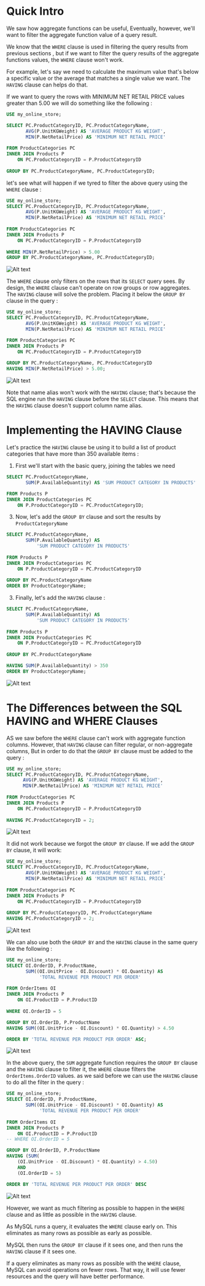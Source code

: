 # Quick Intro 

We saw how aggregate functions can be useful, Eventually, however, we'll want to filter the aggregate function value of a query result. 

We know that the `WHERE` clause is used in filtering the query results from previous sections , but if we want to filter the query results of the aggregate functions values, the `WHERE` clause won't work.

For example, let's say we need to calculate the maximum value that's below a specific value or the average that matches a single value we want. The `HAVING` clause can helps do that. 

If we want to query the rows with MINIMUM NET RETAIL PRICE values greater than 5.00 we will do something like the following : 


```SQL
USE my_online_store;

SELECT PC.ProductCategoryID, PC.ProductCategoryName,
	   AVG(P.UnitKGWeight) AS 'AVERAGE PRODUCT KG WEIGHT',
	   MIN(P.NetRetailPrice) AS 'MINIMUM NET RETAIL PRICE'
	   
FROM ProductCategories PC 
INNER JOIN Products P 
	ON PC.ProductCategoryID = P.ProductCategoryID
	
GROUP BY PC.ProductCategoryName, PC.ProductCategoryID;
```


let's see what will happen if we tyred to filter the above query using the `WHERE` clause :

```SQL
USE my_online_store;
SELECT PC.ProductCategoryID, PC.ProductCategoryName,
	   AVG(P.UnitKGWeight) AS 'AVERAGE PRODUCT KG WEIGHT',
	   MIN(P.NetRetailPrice) AS 'MINIMUM NET RETAIL PRICE'
	   
FROM ProductCategories PC 
INNER JOIN Products P 
	ON PC.ProductCategoryID = P.ProductCategoryID
	
WHERE MIN(P.NetRetailPrice) > 5.00
GROUP BY PC.ProductCategoryName, PC.ProductCategoryID;
```

![Alt text](Images/where%20clause%20error.png)

The `WHERE` clause only filters on the rows that its `SELECT` query sees. By design, the `WHERE` clause can't operate on row groups or row aggregates. The `HAVING` clause will solve the problem. Placing it below the `GROUP BY` clause in the query :

```SQL
USE my_online_store;
SELECT PC.ProductCategoryID, PC.ProductCategoryName,
	   AVG(P.UnitKGWeight) AS 'AVERAGE PRODUCT KG WEIGHT',
	   MIN(P.NetRetailPrice) AS 'MINIMUM NET RETAIL PRICE'

FROM ProductCategories PC 
INNER JOIN Products P 
	ON PC.ProductCategoryID = P.ProductCategoryID
	
GROUP BY PC.ProductCategoryName, PC.ProductCategoryID
HAVING MIN(P.NetRetailPrice) > 5.00;
```

![Alt text](Images/having%20clause.png)

Note that name alias won't work with the `HAVING` clause; that's because the SQL engine run the `HAVING` clause before the `SELECT` clause. This means that the `HAVING` clause doesn't support column name alias.

# Implementing the HAVING Clause

Let's practice the `HAVING` clause be using it to build a list of product categories that have more than 350 available items :

1. First we'll start with the basic query, joining the tables we need

```SQL
SELECT PC.ProductCategoryName,
	   SUM(P.AvailableQuantity) AS 'SUM PRODUCT CATEGORY IN PRODUCTS'

FROM Products P 
INNER JOIN ProductCategories PC 
	ON P.ProductCategoryID = PC.ProductCategoryID;
```

3. Now, let's add the `GROUP BY` clause and sort the results by `ProductCategoryName`

```SQL
SELECT PC.ProductCategoryName,
	   SUM(P.AvailableQuantity) AS 
		   'SUM PRODUCT CATEGORY IN PRODUCTS'
	   
FROM Products P 
INNER JOIN ProductCategories PC 
	ON P.ProductCategoryID = PC.ProductCategoryID
	
GROUP BY PC.ProductCategoryName
ORDER BY ProductCategoryName;
```

3. Finally, let's add the `HAVING` clause :

```SQL
SELECT PC.ProductCategoryName,
	   SUM(P.AvailableQuantity) AS 
		   'SUM PRODUCT CATEGORY IN PRODUCTS'
	   
FROM Products P 
INNER JOIN ProductCategories PC 
	ON P.ProductCategoryID = PC.ProductCategoryID
	
GROUP BY PC.ProductCategoryName

HAVING SUM(P.AvailableQuantity) > 350
ORDER BY ProductCategoryName;
```

![Alt text](Images/filtering%20more%20than%20350.png)

# The Differences between the SQL HAVING and WHERE Clauses

AS we saw before the `WHERE` clause can't work with aggregate function columns. However, that `HAVING` clause can filter regular, or non-aggregate columns, But in order to do that the `GROUP BY` clause must be added to the query :

```SQL
USE my_online_store;
SELECT PC.ProductCategoryID, PC.ProductCategoryName,
	  AVG(P.UnitKGWeight) AS 'AVERAGE PRODUCT KG WEIGHT',
	  MIN(P.NetRetailPrice) AS 'MINIMUM NET RETAIL PRICE'
	  
FROM ProductCategories PC 
INNER JOIN Products P 
	ON PC.ProductCategoryID = P.ProductCategoryID
	
HAVING PC.ProductCategoryID = 2;
```

![Alt text](Images/empty.png)

It did not work because we forgot the `GROUP BY` clause. If we add the `GROUP BY` clause, it will work:

```SQL
USE my_online_store;
SELECT PC.ProductCategoryID, PC.ProductCategoryName,
	   AVG(P.UnitKGWeight) AS 'AVERAGE PRODUCT KG WEIGHT',
	   MIN(P.NetRetailPrice) AS 'MINIMUM NET RETAIL PRICE'
	   
FROM ProductCategories PC 
INNER JOIN Products P 
	ON PC.ProductCategoryID = P.ProductCategoryID
	
GROUP BY PC.ProductCategoryID, PC.ProductCategoryName
HAVING PC.ProductCategoryID = 2;
```

![Alt text](Images/worked.png)

We can also use both the `GROUP BY` and the `HAVING` clause in the same query like the following :

```SQL
USE my_online_store;
SELECT OI.OrderID, P.ProductName,
	   SUM((OI.UnitPrice - OI.Discount) * OI.Quantity) AS
			'TOTAL REVENUE PER PRODUCT PER ORDER'
			
FROM OrderItems OI 
INNER JOIN Products P 
	ON OI.ProductID = P.ProductID
	
WHERE OI.OrderID = 5

GROUP BY OI.OrderID, P.ProductName
HAVING SUM((OI.UnitPrice - OI.Discount) * OI.Quantity) > 4.50

ORDER BY 'TOTAL REVENUE PER PRODUCT PER ORDER' ASC;
```

![Alt text](Images/filtering%20order%20id.png)

In the above query, the `SUM` aggregate function requires the `GROUP BY` clause and the `HAVING` clause to filter it, the `WHERE` clause filters the `OrderItems.OrderID` values. as we said before we can use the `HAVING` clause to do all the filter in the query : 


```SQL
USE my_online_store;
SELECT OI.OrderID, P.ProductName,
	   SUM((OI.UnitPrice - OI.Discount) * OI.Quantity) AS
			'TOTAL REVENUE PER PRODUCT PER ORDER'
			
FROM OrderItems OI 
INNER JOIN Products P 
	ON OI.ProductID = P.ProductID
-- WHERE OI.OrderID = 5

GROUP BY OI.OrderID, P.ProductName
HAVING (SUM(
	(OI.UnitPrice - OI.Discount) * OI.Quantity) > 4.50)	
	AND 
	(OI.OrderID = 5)

ORDER BY 'TOTAL REVENUE PER PRODUCT PER ORDER' DESC
```

![Alt text](Images/same%20results%20by%20having.png)

However, we want as much filtering as possible to happen in the `WHERE` clause and as little as possible in the `HAVING` clause.

As MySQL runs a query, it evaluates the `WHERE` clause early on.  This eliminates as many rows as possible as early as possible. 

MySQL then runs the `GROUP BY` clause if it sees one, and then runs the `HAVING` clause if it sees one.

If a query eliminates as many rows as possible with the `WHERE` clause, MySQL can avoid operations on fewer rows. That way, it will use fewer resources and the query will have better performance.